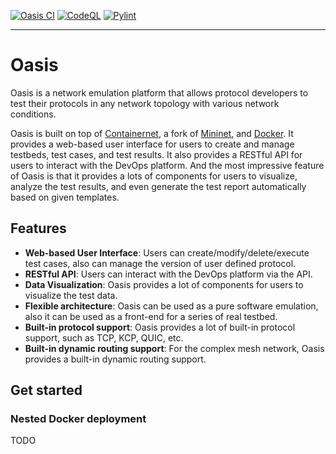 
[![Oasis CI](https://github.com/n-hop/oasis/actions/workflows/.github.ci.yml/badge.svg)](https://github.com/n-hop/oasis/actions/workflows/.github.ci.yml)
[![CodeQL](https://github.com/n-hop/oasis/actions/workflows/codeql.yml/badge.svg)](https://github.com/n-hop/oasis/actions/workflows/codeql.yml)
[![Pylint](https://github.com/n-hop/oasis/actions/workflows/pylint.yml/badge.svg)](https://github.com/n-hop/oasis/actions/workflows/pylint.yml)

-----

# Oasis

Oasis is a network emulation platform that allows protocol developers to test their protocols in any network topology with various network conditions.

Oasis is built on top of [Containernet](https://github.com/containernet/containernet/), a fork of [Mininet](http://mininet.org/), and [Docker](https://www.docker.com/). It provides a web-based user interface for users to create and manage testbeds, test cases, and test results. It also provides a RESTful API for users to interact with the DevOps platform. And the most impressive feature of Oasis is that it provides a lots of components for users to visualize, analyze the test results, and even generate the test report automatically based on given templates.

## Features

- **Web-based User Interface**: Users can create/modify/delete/execute test cases, also can manage the version of user defined protocol.
- **RESTful API**: Users can interact with the DevOps platform via the API.
- **Data Visualization**: Oasis provides a lot of components for users to visualize the test data.
- **Flexible architecture**: Oasis can be used as a pure software emulation, also it can be used as a front-end for a series of real testbed.
- **Built-in protocol support**: Oasis provides a lot of built-in protocol support, such as TCP, KCP, QUIC, etc.
- **Built-in dynamic routing support**: For the complex mesh network, Oasis provides a built-in dynamic routing support.

## Get started

### Nested Docker deployment

TODO
